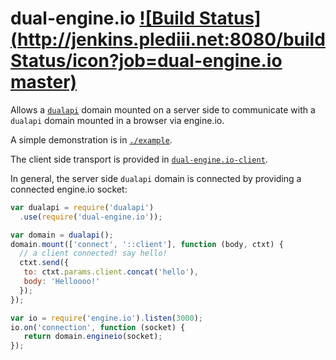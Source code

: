 # dual-engine.io [![Build Status](http://jenkins.plediii.net:8080/buildStatus/icon?job=dual-engine.io master)](http://jenkins.plediii.net:8080/job/dual-engine.io%20master/)

Allows a [`dualapi`](https://github.com/plediii/dualapi) domain
mounted on a server side to communicate with a `dualapi` domain
mounted in a browser via engine.io.

A simple demonstration is in
[`./example`](https://github.com/plediii/dual-engine.io/tree/master/example).  

The client side transport is provided in
[`dual-engine.io-client`](https://github.com/plediii/dual-engine.io-client).

In general, the server side `dualapi` domain is connected by providing
a connected engine.io socket:
```javascript
var dualapi = require('dualapi')
  .use(require('dual-engine.io'));

var domain = dualapi();
domain.mount(['connect', '::client'], function (body, ctxt) {
  // a client connected! say hello!
  ctxt.send({
   to: ctxt.params.client.concat('hello'), 
   body: 'Helloooo!'
  });
});

var io = require('engine.io').listen(3000);
io.on('connection', function (socket) {
   return domain.engineio(socket);
});
````